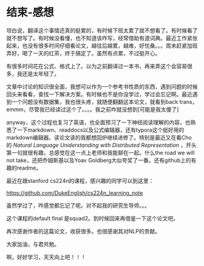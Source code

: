 # 结束-感想

坦白说，翻译这个事情还真的挺累的，有时候下班太累了就不想看了。有时候看了就不想写了。有时候没看懂，也不知道该咋写，经常借助有道词典。最近工作紧张起来，也没有很多时间仔细看论文，越往后越累，越难，好忧桑。。。周末赶紧加班弄好，喝了一天的红茶，终于搞定了。虽然有点累，不过挺开心。

有很多时间花在公式、格式上了。以为之前翻译过一本书，再来弄这个会容易很多，我还是太年轻了。

文章中讨论的知识很全面，我想可以作为一个参考书性质的东西，遇到问题的时候回头来看看，查找一下解决方案。有时候也不是你没学过，学过会忘记啊。最近遇到一个问题没有数据集，我也很头疼，就随便翻翻这本论文，就看到back trans，emmm，尽管我已经读过这个了。。。。我之前咋就没想到[可能是我太傻了]

anyway，这个过程也复习了英语，也全面预习了一下神经阅读理解的内容，也熟悉了一下markdown、readdocs以及公式编辑器，还有typora这个挺好用的markdown编辑器。读论文读的我都想回炉继续进修了。特别是最近又在看Cho 的 *Natural Language Uniderstanding with Distributed Representation* ，开头第一句就很有趣，总感觉在这一点上老师和我能聊在一起。什么the road we will not take，还把乔姆斯基以及Yoav Goldberg大似夸奖了一番。还有github上的有趣的readme。

最近在跟stanford cs224n的课程，感兴趣的同学可以到这里：

https://github.com/DukeEnglish/cs224n_learning_note

虽然学过了，咋感觉都忘记了呢。对不起我的研究生导师。。。

这个课程的default final 是squad2。到时候回来再借鉴一下这个论文吧。

再次感谢作者的这篇论文，收获很多。也很感谢其对NLP的贡献。

大家加油，与君共勉。

啊，好好学习，天天向上吧！！！
